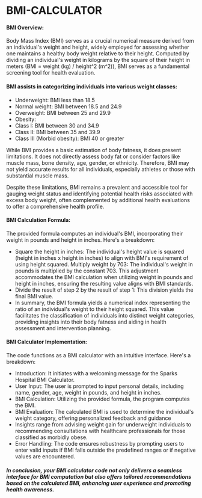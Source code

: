 # BMI-CALCULATOR

####  BMI Overview:

Body Mass Index (BMI) serves as a crucial numerical measure derived from an individual's weight and height, widely employed for assessing whether one maintains a healthy body weight relative to their height. Computed by dividing an individual's weight in kilograms by the square of their height in meters (BMI = weight (kg) / height^2 (m^2)), BMI serves as a fundamental screening tool for health evaluation.


#### BMI assists in categorizing individuals into various weight classes:

- Underweight: BMI less than 18.5
- Normal weight: BMI between 18.5 and 24.9
- Overweight: BMI between 25 and 29.9
- Obesity:
- Class I: BMI between 30 and 34.9
- Class II: BMI between 35 and 39.9
- Class III (Morbid obesity): BMI 40 or greater
  
While BMI provides a basic estimation of body fatness, it does present limitations. It does not directly assess body fat or consider factors like muscle mass, bone density, age, gender, or ethnicity. Therefore, BMI may not yield accurate results for all individuals, especially athletes or those with substantial muscle mass.

Despite these limitations, BMI remains a prevalent and accessible tool for gauging weight status and identifying potential health risks associated with excess body weight, often complemented by additional health evaluations to offer a comprehensive health profile.

#### BMI Calculation Formula:

The provided formula computes an individual's BMI, incorporating their weight in pounds and height in inches. Here's a breakdown:

- Square the height in inches: The individual's height value is squared (height in inches x height in inches) to align with BMI's requirement of using height squared.
Multiply weight by 703: The individual's weight in pounds is multiplied by the constant 703. This adjustment accommodates the BMI calculation when utilizing weight in pounds and height in inches, ensuring the resulting value aligns with BMI standards.
- Divide the result of step 2 by the result of step 1: This division yields the final BMI value.
- In summary, the BMI formula yields a numerical index representing the ratio of an individual's weight to their height squared. This value facilitates the classification of individuals into distinct weight categories, providing insights into their body fatness and aiding in health assessment and intervention planning.

#### BMI Calculator Implementation:

The code functions as a BMI calculator with an intuitive interface. Here's a breakdown:

- Introduction: It initiates with a welcoming message for the Sparks Hospital BMI Calculator.
- User Input: The user is prompted to input personal details, including name, gender, age, weight in pounds, and height in inches.
- BMI Calculation: Utilizing the provided formula, the program computes the BMI.
- BMI Evaluation: The calculated BMI is used to determine the individual's weight category, offering personalized feedback and guidance
- Insights range from advising weight gain for underweight individuals to recommending consultations with healthcare professionals for those classified as morbidly obese.
- Error Handling: The code ensures robustness by prompting users to enter valid inputs if BMI falls outside the predefined ranges or if negative values are encountered.


##### In conclusion, your BMI calculator code not only delivers a seamless interface for BMI computation but also offers tailored recommendations based on the calculated BMI, enhancing user experience and promoting health awareness.








